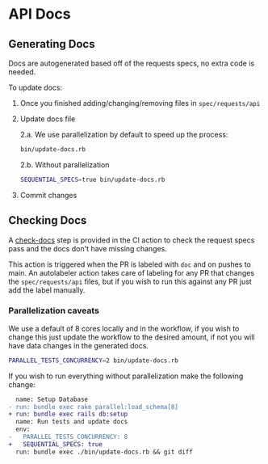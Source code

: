 # API Docs

## Generating Docs
Docs are autogenerated based off of the requests specs, no extra code is needed.

To update docs:

1. Once you finished adding/changing/removing files in `spec/requests/api`
2. Update docs file

    2.a. We use parallelization by default to speed up the process:
    ```bash
    bin/update-docs.rb
    ```
    2.b. Without parallelization
    ```bash
    SEQUENTIAL_SPECS=true bin/update-docs.rb
    ```
3. Commit changes

## Checking Docs
A [check-docs](./.github/workflows/ci.yml) step is provided in the CI action to check the request specs pass and the docs don't have missing changes.

This action is triggered when the PR is labeled with `doc` and on pushes to main.
An autolabeler action takes care of labeling for any PR that changes the `spec/requests/api` files, but if you wish to run this against any PR just add the label manually.

### Parallelization caveats
We use a default of 8 cores locally and in the workflow, if you wish to change this just update the workflow to the desired amount, if not you will have data changes in the generated docs.
```bash
PARALLEL_TESTS_CONCURRENCY=2 bin/update-docs.rb
```

If you wish to run everything without parallelization make the following change:
```diff
  name: Setup Database
- run: bundle exec rake parallel:load_schema[8]
+ run: bundle exec rails db:setup
  name: Run tests and update docs
  env:
-   PARALLEL_TESTS_CONCURRENCY: 8
+   SEQUENTIAL_SPECS: true
  run: bundle exec ./bin/update-docs.rb && git diff
```
